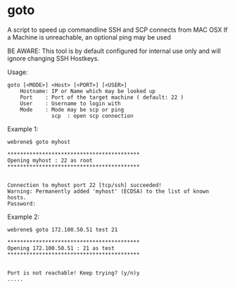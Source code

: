 # goto
A script to speed up commandline SSH and SCP connects from MAC OSX
If a Machine is unreachable, an optional ping may be used

BE AWARE: This tool is by default configured for internal use only and will ignore changing SSH Hostkeys. 


Usage:

    goto [<MODE>] <Host> [<PORT>] [<USER>]
	    Hostname: IP or Name which may be looked up
		Port    : Port of the target machine ( default: 22 )
		User    : Username to login with
		Mode    : Mode may be scp or ping
		          scp  : open scp connection



Example 1:

    webrene$ goto myhost

    ******************************************
    Opening myhost : 22 as root
    ******************************************


    Connection to myhost port 22 [tcp/ssh] succeeded!
    Warning: Permanently added 'myhost' (ECDSA) to the list of known hosts.
    Password:
    
    
Example 2:

    webrene$ goto 172.100.50.51 test 21

    ******************************************
    Opening 172.100.50.51 : 21 as test
    ******************************************


    Port is not reachable! Keep trying? (y/n)y
    .....
    
    